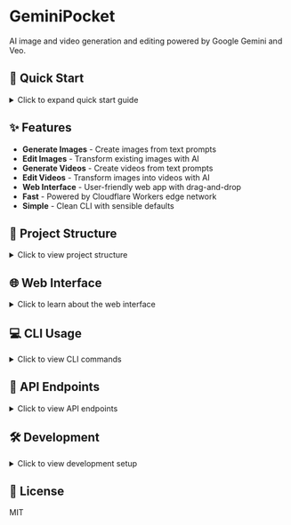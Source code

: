 # GeminiPocket

AI image and video generation and editing powered by Google Gemini and Veo.

## 🚀 Quick Start

<details>
<summary>Click to expand quick start guide</summary>

```bash
# Install CLI
cargo install --path cli

# Authenticate (required for API access)
geminipocket-cli auth register  # or 'geminipocket-cli auth login' if you have an account

# Generate an image
geminipocket-cli generate "a sunset over mountains"

# Edit an image
geminipocket-cli edit photo.png "add a rainbow"
```

</details>

## ✨ Features

- **Generate Images** - Create images from text prompts
- **Edit Images** - Transform existing images with AI
- **Generate Videos** - Create videos from text prompts
- **Edit Videos** - Transform images into videos with AI
- **Web Interface** - User-friendly web app with drag-and-drop
- **Fast** - Powered by Cloudflare Workers edge network
- **Simple** - Clean CLI with sensible defaults

## 📁 Project Structure

<details>
<summary>Click to view project structure</summary>

```
geminipocket/
├── backend/       # Cloudflare Worker API
├── cli/           # Command-line interface
├── web/           # Web interface (static files)
└── (iOS, Android coming soon)
```

</details>

## 🌐 Web Interface

<details>
<summary>Click to learn about the web interface</summary>

**Access the web interface at: [https://geminipocket.guitaripod.workers.dev](https://geminipocket.guitaripod.workers.dev)**

### Features:
- Generate images from text prompts
- Edit existing images with drag-and-drop
- Generate videos from text prompts
- Edit videos from images with AI
- Responsive design with dark mode support
- Real-time API health monitoring
- Direct access to API documentation

</details>

## 💻 CLI Usage

<details>
<summary>Click to view CLI commands</summary>

```bash
# Show all commands
geminipocket-cli --help

# Authentication
geminipocket-cli auth register    # Create new account
geminipocket-cli auth login       # Login to existing account
geminipocket-cli auth logout      # Logout and clear credentials
geminipocket-cli auth status      # Check authentication status

# Generate with custom filename
geminipocket-cli generate "abstract art" --name my-art

# Configure settings
geminipocket-cli config set output_dir ~/Pictures/AI
geminipocket-cli config set api_url https://your-api-endpoint.com
geminipocket-cli config get output_dir
geminipocket-cli config list

# Check API status
geminipocket-cli health
```

</details>

## 🔌 API Endpoints

<details>
<summary>Click to view API endpoints</summary>

- **API Documentation**: [https://geminipocket.guitaripod.workers.dev/docs](https://geminipocket.guitaripod.workers.dev/docs) (Swagger UI)
- **OpenAPI Spec**: [https://geminipocket.guitaripod.workers.dev/openapi](https://geminipocket.guitaripod.workers.dev/openapi)

</details>

## 🛠️ Development

<details>
<summary>Click to view development setup</summary>

### Backend (Cloudflare Worker)
```bash
# Run worker locally
cd backend && wrangler dev

# Build backend
cd backend/worker && cargo build --release

# Build and deploy worker (from root)
./build_deploy.sh
```

### CLI
```bash
# Build all components
cargo build --workspace

# Build release version
cargo build --workspace --release

# Build CLI only
cargo build -p geminipocket

# Install CLI globally
cargo install --path cli
```

### Web Interface
```bash
# Install dependencies
cd web && npm install

# Start development server
npm run dev

# Build for production (static files)
npm run build
```

</details>

## 📄 License

MIT
